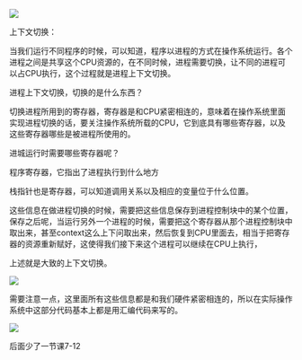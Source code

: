   

![](https://gitee.com/hxc8/images8/raw/master/img/202407191126169.jpg)

上下文切换：

当我们运行不同程序的时候，可以知道，程序以进程的方式在操作系统运行。各个进程之间是共享这个CPU资源的，在不同时候，进程需要切换，让不同的进程可以占CPU执行，这个过程就是进程上下文切换。

进程上下文切换，切换的是什么东西？

切换进程所用到的寄存器，寄存器是和CPU紧密相连的，意味着在操作系统里面实现进程切换的话，要关注操作系统所载的CPU，它到底具有哪些寄存器，以及这些寄存器哪些是被进程所使用的。

进城运行时需要哪些寄存器呢？

程序寄存器，它指出了进程执行到什么地方

栈指针也是寄存器，可以知道调用关系以及相应的变量位于什么位置。

这些信息在做进程切换的时候，需要把这些信息保存到进程控制块中的某个位置，保存之后呢，当运行另外一个进程的时候，需要把这个寄存器从那个进程控制块中取出来，甚至context这么上下问取出来，然后恢复到CPU里面去，相当于把寄存器的资源重新赋好，这使得我们接下来这个进程可以继续在CPU上执行，

上述就是大致的上下文切换。

![](https://gitee.com/hxc8/images8/raw/master/img/202407191126666.jpg)

需要注意一点，这里面所有这些信息都是和我们硬件紧密相连的，所以在实际操作系统中这部分代码基本上都是用汇编代码来写的。

![](https://gitee.com/hxc8/images8/raw/master/img/202407191126454.jpg)

后面少了一节课7-12